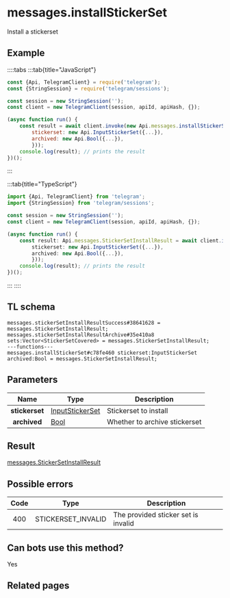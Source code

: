 # messages.installStickerSet

Install a stickerset

## Example

::::tabs
:::tab{title="JavaScript"}

```js
const {Api, TelegramClient} = require('telegram');
const {StringSession} = require('telegram/sessions');

const session = new StringSession('');
const client = new TelegramClient(session, apiId, apiHash, {});

(async function run() {
    const result = await client.invoke(new Api.messages.installStickerSet({
		stickerset: new Api.InputStickerSet({...}),
		archived: new Api.Bool({...}),
		}));
    console.log(result); // prints the result
})();

```

:::

:::tab{title="TypeScript"}

```ts
import {Api, TelegramClient} from 'telegram';
import {StringSession} from 'telegram/sessions';

const session = new StringSession('');
const client = new TelegramClient(session, apiId, apiHash, {});

(async function run() {
    const result: Api.messages.StickerSetInstallResult = await client.invoke(new Api.messages.installStickerSet({
		stickerset: new Api.InputStickerSet({...}),
		archived: new Api.Bool({...}),
		}));
    console.log(result); // prints the result
})();

```

:::
::::

## TL schema

```
messages.stickerSetInstallResultSuccess#38641628 = messages.StickerSetInstallResult;
messages.stickerSetInstallResultArchive#35e410a8 sets:Vector<StickerSetCovered> = messages.StickerSetInstallResult;
---functions---
messages.installStickerSet#c78fe460 stickerset:InputStickerSet archived:Bool = messages.StickerSetInstallResult;
```

## Parameters

|      Name      | Type                                                              | Description                   |
| :------------: | ----------------------------------------------------------------- | ----------------------------- |
| **stickerset** | [InputStickerSet](https://core.telegram.org/type/InputStickerSet) | Stickerset to install         |
|  **archived**  | [Bool](https://core.telegram.org/type/Bool)                       | Whether to archive stickerset |

## Result

[messages.StickerSetInstallResult](https://core.telegram.org/type/messages.StickerSetInstallResult)

## Possible errors

| Code | Type               | Description                         |
| :--: | ------------------ | ----------------------------------- |
| 400  | STICKERSET_INVALID | The provided sticker set is invalid |

## Can bots use this method?

Yes

## Related pages
